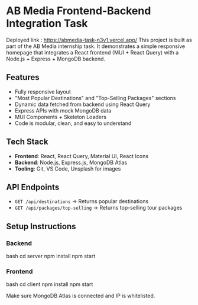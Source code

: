 # AB Media Frontend-Backend Integration Task

Deployed link : https://abmedia-task-n3v1.vercel.app/
This project is built as part of the AB Media internship task. It demonstrates a simple responsive homepage that integrates a React frontend (MUI + React Query) with a Node.js + Express + MongoDB backend.

##  Features

- Fully responsive layout
- "Most Popular Destinations" and "Top-Selling Packages" sections
- Dynamic data fetched from backend using React Query
- Express APIs with mock MongoDB data
- MUI Components + Skeleton Loaders
- Code is modular, clean, and easy to understand

##  Tech Stack

- **Frontend**: React, React Query, Material UI, React Icons
- **Backend**: Node.js, Express.js, MongoDB Atlas
- **Tooling**: Git, VS Code, Unsplash for images

##  API Endpoints

- `GET /api/destinations` → Returns popular destinations
- `GET /api/packages/top-selling` → Returns top-selling tour packages

##  Setup Instructions

### Backend
bash
   cd server
   npm install
   npm start

### Frontend
bash 
   cd client
   npm install
   npm start

Make sure MongoDB Atlas is connected and IP is whitelisted.
